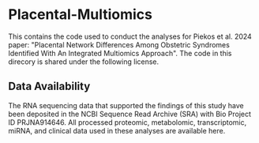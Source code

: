 # Placental-Multiomics
This contains the code used to conduct the analyses for Piekos et al. 2024 paper: "Placental Network Differences Among Obstetric Syndromes Identified With An Integrated Multiomics Approach". The code in this direcory is shared under the following license.

## Data Availability
The RNA sequencing data that supported the findings of this study have been deposited in the NCBI Sequence Read Archive (SRA) with Bio Project ID PRJNA914646. All processed proteomic, metabolomic, transcriptomic, miRNA, and clinical data used in these analyses are available here.
